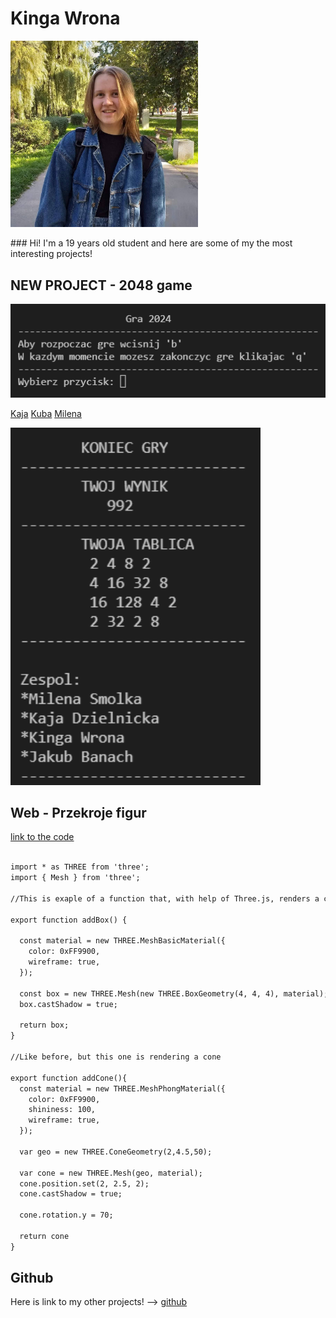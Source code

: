# Kinga Wrona
<p>
    <img aligne="right"  src="./imgs/img.jpg" width=300> 
</p>
### Hi! I'm a 19 years old student and here are some of my the most interesting projects! 


## NEW PROJECT - 2048 game

<p>
    <img aligne="center"  src="./imgs/start.png" width=600> 
</p>

[Kaja](https://narzekajka.github.io/)
[Kuba](https://jakubbanach.github.io/)
[Milena](https://milsmo.github.io/)

<p>
    <img aligne="center"  src="./imgs/end.png" width=400> 
</p>

## Web - Przekroje figur

[link to the code](https://github.com/kingawr123/web)

```markdown

import * as THREE from 'three';
import { Mesh } from 'three';

//This is exaple of a function that, with help of Three.js, renders a cube

export function addBox() {

  const material = new THREE.MeshBasicMaterial({
    color: 0xFF9900,
    wireframe: true,
  });

  const box = new THREE.Mesh(new THREE.BoxGeometry(4, 4, 4), material);
  box.castShadow = true;

  return box;
}

//Like before, but this one is rendering a cone

export function addCone(){
  const material = new THREE.MeshPhongMaterial({
    color: 0xFF9900,
    shininess: 100,
    wireframe: true,
  });

  var geo = new THREE.ConeGeometry(2,4.5,50);

  var cone = new THREE.Mesh(geo, material);
  cone.position.set(2, 2.5, 2);
  cone.castShadow = true;

  cone.rotation.y = 70;

  return cone
}

```


<!-- ### Jekyll Themes

Your Pages site will use the layout and styles from the Jekyll theme you have selected in your [repository settings](https://github.com/kingawr123/kingawr123.github.io/settings/pages). The name of this theme is saved in the Jekyll `_config.yml` configuration file. -->

## Github 

Here is link to my other projects! --> [github](https://github.com/kingawr123)
